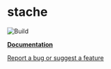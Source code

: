 # stache

![Build](https://github.com/onur1/stache/actions/workflows/main.yml/badge.svg)

**[Documentation](https://onur1.github.io/stache)**

[Report a bug or suggest a feature](https://github.com/onur1/stache/issues)
